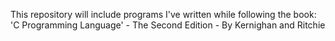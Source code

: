 This repository will include programs I've written while following the book:
'C Programming Language' - The Second Edition - By Kernighan and Ritchie
